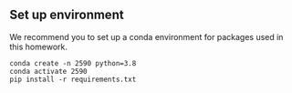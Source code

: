 ## Set up environment
We recommend you to set up a conda environment for packages used in this homework.
```
conda create -n 2590 python=3.8
conda activate 2590
pip install -r requirements.txt
```
